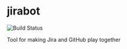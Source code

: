 # jirabot
![Build Status](https://codebuild.us-east-2.amazonaws.com/badges?uuid=eyJlbmNyeXB0ZWREYXRhIjoiNGpMamwwclNrN0N6aG1ZSFZ6RlcwVlRLS3NkOHh2VndTRFVoRmcreWgyM24yRyt6ejNnblNUMVlXbzBIYXFyVjlBTW1qRG1yZFBidzBRMG5waGFKUXlJPSIsIml2UGFyYW1ldGVyU3BlYyI6ImtTblBQaXJkMUowOXNWYkkiLCJtYXRlcmlhbFNldFNlcmlhbCI6MX0%3D&branch=master)

Tool for making Jira and GitHub play together
